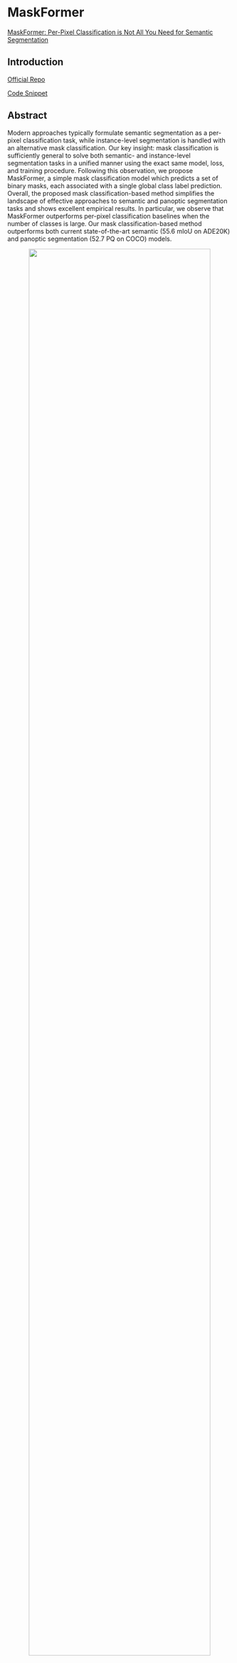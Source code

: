 # MaskFormer

[MaskFormer: Per-Pixel Classification is Not All You Need for Semantic Segmentation](https://arxiv.org/abs/2107.06278)

## Introduction

<!-- [ALGORITHM] -->

<a href="https://github.com/facebookresearch/MaskFormer/">Official Repo</a>

<a href="https://github.com/open-mmlab/mmdetection/blob/dev-3.x/mmdet/models/dense_heads/maskformer_head.py#L21">Code Snippet</a>

## Abstract

<!-- [ABSTRACT] -->

Modern approaches typically formulate semantic segmentation as a per-pixel classification task, while instance-level segmentation is handled with an alternative mask classification. Our key insight: mask classification is sufficiently general to solve both semantic- and instance-level segmentation tasks in a unified manner using the exact same model, loss, and training procedure. Following this observation, we propose MaskFormer, a simple mask classification model which predicts a set of binary masks, each associated with a single global class label prediction. Overall, the proposed mask classification-based method simplifies the landscape of effective approaches to semantic and panoptic segmentation tasks and shows excellent empirical results. In particular, we observe that MaskFormer outperforms per-pixel classification baselines when the number of classes is large. Our mask classification-based method outperforms both current state-of-the-art semantic (55.6 mIoU on ADE20K) and panoptic segmentation (52.7 PQ on COCO) models.

<!-- [IMAGE] -->

<div align=center>
<img src="https://user-images.githubusercontent.com/24582831/199215459-ea507126-aafe-4823-8eb1-ae6487509d5c.png" width="90%"/>
</div>

```bibtex
@article{cheng2021per,
  title={Per-pixel classification is not all you need for semantic segmentation},
  author={Cheng, Bowen and Schwing, Alex and Kirillov, Alexander},
  journal={Advances in Neural Information Processing Systems},
  volume={34},
  pages={17864--17875},
  year={2021}
}
```

## Results and models

### ADE20K

| Method     | Backbone  | Crop Size | Lr schd | Mem (GB) | Inf time (fps) | mIoU  | mIoU(ms+flip) | config                                                                                                                                       | download                                                                                                                                                                                                                                                                                                                                                                                                     |
| ---------- | --------- | --------- | ------- | -------- | -------------- | ----- | ------------- | -------------------------------------------------------------------------------------------------------------------------------------------- | ------------------------------------------------------------------------------------------------------------------------------------------------------------------------------------------------------------------------------------------------------------------------------------------------------------------------------------------------------------------------------------------------------------ |
| MaskFormer | R-50-D32  | 512x512   | 160000  | 3.29     | 42.20          | 44.29 | -             | [config](https://github.com/open-mmlab/mmsegmentation/blob/dev-1.x/configs/maskformer/maskformer_r50-d32_8xb2-160k_ade20k-512x512.py)        | [model](https://download.openmmlab.com/mmsegmentation/v0.5/maskformer/maskformer_r50-d32_8xb2-160k_ade20k-512x512/maskformer_r50-d32_8xb2-160k_ade20k-512x512_20221030_182724-cbd39cc1.pth) \| [log](https://download.openmmlab.com/mmsegmentation/v0.5/maskformer/maskformer_r50-d32_8xb2-160k_ade20k-512x512/maskformer_r50-d32_8xb2-160k_ade20k-512x512_20221030_182724.json)                             |
| MaskFormer | R-101-D32 | 512x512   | 160000  | 4.12     | 34.90          | 45.11 | -             | [config](https://github.com/open-mmlab/mmsegmentation/blob/dev-1.x/configs/maskformer/maskformer_r101-d32_8xb2-160k_ade20k-512x512.py)       | [model](https://download.openmmlab.com/mmsegmentation/v0.5/maskformer/maskformer_r101-d32_8xb2-160k_ade20k-512x512/maskformer_r101-d32_8xb2-160k_ade20k-512x512_20221031_223053-c8e0931d.pth) \| [log](https://download.openmmlab.com/mmsegmentation/v0.5/maskformer/maskformer_r101-d32_8xb2-160k_ade20k-512x512/maskformer_r101-d32_8xb2-160k_ade20k-512x512_20221031_223053.json)                         |
| MaskFormer | Swin-T    | 512x512   | 160000  | 3.73     | 40.53          | 46.99 | -             | [config](https://github.com/open-mmlab/mmsegmentation/blob/dev-1.x/configs/maskformer/maskformer_swin-t_upernet_8xb2-160k_ade20k-512x512.py) | [model](https://download.openmmlab.com/mmsegmentation/v0.5/maskformer/maskformer_swin-t_upernet_8xb2-160k_ade20k-512x512/maskformer_swin-t_upernet_8xb2-160k_ade20k-512x512_20221102_111617-4f158299.pth) \| [log](https://download.openmmlab.com/mmsegmentation/v0.5/maskformer/maskformer_swin-t_upernet_8xb2-160k_ade20k-512x512/maskformer_swin-t_upernet_8xb2-160k_ade20k-512x512_20221102_111617.json) |
| MaskFormer | Swin-S    | 512x512   | 160000  | 5.33     | 26.98          | 49.75 | -             | [config](https://github.com/open-mmlab/mmsegmentation/blob/dev-1.x/configs/maskformer/maskformer_swin-s_upernet_8xb2-160k_ade20k-512x512.py) | [model](https://download.openmmlab.com/mmsegmentation/v0.5/maskformer/maskformer_swin-s_upernet_8xb2-160k_ade20k-512x512/maskformer_swin-s_upernet_8xb2-160k_ade20k-512x512_20221103_013242-3bec1052.pth) \| [log](https://download.openmmlab.com/mmsegmentation/v0.5/maskformer/maskformer_swin-s_upernet_8xb2-160k_ade20k-512x512/maskformer_swin-s_upernet_8xb2-160k_ade20k-512x512_20221103_013242.json) |

Note:

- All experiments of MaskFormer are implemented with 8 V100 (32G) GPUs with 2 samplers per GPU.
- The results of MaskFormer are relatively not stable, variance of `R-101-D32` is 44.7 to 46.0, variance of `Swin-S` is 49.0 to 49.8.
- The ResNet backbones utilized in MaskFormer models are standard `ResNet` rather than `ResNetV1c`.
- `MultiScaleFlipAug` is not supported in MMSegmentation 1.x version yet, we would add "ms+flip" results as soon as possible.
